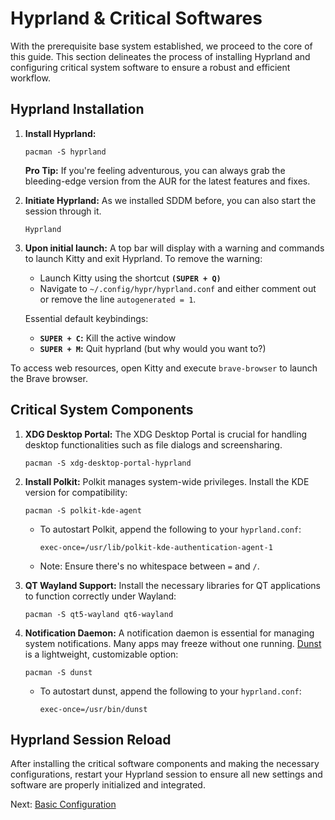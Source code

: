 # Hyprland & Critical Softwares
With the prerequisite base system established, we proceed to the core of this guide. This section delineates the process of installing Hyprland and configuring critical system software to ensure a robust and efficient workflow.

## Hyprland Installation
1. **Install Hyprland:** 

    ```
    pacman -S hyprland
    ```

    **Pro Tip:** If you're feeling adventurous, you can always grab the bleeding-edge version from the AUR for the latest features and fixes.

2. **Initiate Hyprland:**
    As we installed SDDM before, you can also start the session through it.

    ```
    Hyprland
    ```

3. **Upon initial launch:** A top bar will display with a warning and commands to launch Kitty and exit Hyprland.
To remove the warning:

    * Launch Kitty using the shortcut **`(SUPER + Q)`** 
    * Navigate to `~/.config/hypr/hyprland.conf` and either comment out or remove the line `autogenerated = 1`.

    Essential default keybindings:
    * **`SUPER + C`:** Kill the active window
    * **`SUPER + M`:** Quit hyprland (but why would you want to?)

To access web resources, open Kitty and execute `brave-browser` to launch the Brave browser.

## Critical System Components
1. **XDG Desktop Portal:** The XDG Desktop Portal is crucial for handling desktop functionalities such as file dialogs and screensharing.

    ```
    pacman -S xdg-desktop-portal-hyprland
    ```

2. **Install Polkit:** Polkit manages system-wide privileges. Install the KDE version for compatibility:

    ```
    pacman -S polkit-kde-agent
    ```
    
    * To autostart Polkit, append the following to your `hyprland.conf`:

        ```
        exec-once=/usr/lib/polkit-kde-authentication-agent-1
        ```

    * Note: Ensure there's no whitespace between `=` and `/`.

3. **QT Wayland Support:** Install the necessary libraries for QT applications to function correctly under Wayland:

    ```
    pacman -S qt5-wayland qt6-wayland
    ```

4. **Notification Daemon:** A notification daemon is essential for managing system notifications. Many apps may freeze without one running. [Dunst](https://github.com/dunst-project/dunst) is a lightweight, customizable option:

    ```
    pacman -S dunst
    ```

    * To autostart dunst, append the following to your `hyprland.conf`:

        ```
        exec-once=/usr/bin/dunst
        ```

## Hyprland Session Reload  
After installing the critical software components and making the necessary configurations, restart your Hyprland session to ensure all new settings and software are properly initialized and integrated.

Next: [Basic Configuration](basic_configuration.md)